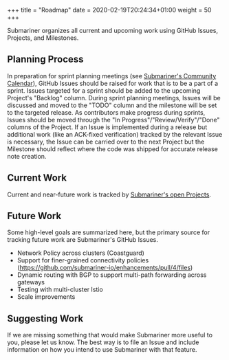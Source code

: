 +++
title = "Roadmap"
date = 2020-02-19T20:24:34+01:00
weight = 50
+++

Submariner organizes all current and upcoming work using GitHub Issues, Projects, and Milestones.

## Planning Process

In preparation for sprint planning meetings (see [Submariner's Community Calendar][cal]), GitHub Issues should be raised for work that is to
be a part of a sprint. Issues targeted for a sprint should be added to the upcoming Project's "Backlog" column. During sprint planning
meetings, Issues will be discussed and moved to the "TODO" column and the milestone will be set to the targeted release. As contributors
make progress during sprints, Issues should be moved through the "In Progress"/"Review/Verify"/"Done" columns of the Project. If an Issue is
implemented during a release but additional work (like an ACK-fixed verification) tracked by the relevant Issue is necessary, the Issue can
be carried over to the next Project but the Milestone should reflect where the code was shipped for accurate release note creation.

## Current Work

Current and near-future work is tracked by [Submariner's open Projects][projects].

## Future Work

Some high-level goals are summarized here, but the primary source for tracking future work are Submariner's GitHub Issues.

* Network Policy across clusters (Coastguard)
* Support for finer-grained connectivity policies (<https://github.com/submariner-io/enhancements/pull/4/files>)
* Dynamic routing with BGP to support multi-path forwarding across gateways
* Testing with multi-cluster Istio
* Scale improvements

## Suggesting Work

If we are missing something that would make Submariner more useful to you, please let us know. The best way is to file an Issue and include
information on how you intend to use Submariner with that feature.

[cal]: https://calendar.google.com/calendar/r?cid=NHFuZGVoOGY0bzZ1ajlvZnBsczh1NWNlZ2tAZ3JvdXAuY2FsZW5kYXIuZ29vZ2xlLmNvbQ
[projects]: https://github.com/orgs/submariner-io/projects

